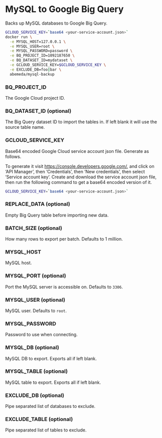 # MySQL to Google Big Query

Backs up MySQL databases to Google Big Query.

```sh
GCLOUD_SERVICE_KEY=`base64 <your-service-account.json>`
docker run \
  -e MYSQL_HOST=127.0.0.1 \
  -e MYSQL_USER=root \
  -e MYSQL_PASSWORD=password \
  -e BQ_PROJECT_ID=1092187650 \
  -e BQ_DATASET_ID=mydataset \
  -e GCLOUD_SERVICE_KEY=$GCLOUD_SERVICE_KEY \
  -e EXCLUDE_DB=foo|bar \
  abemeda/mysql-backup
```

### BQ_PROJECT_ID
The Google Cloud project ID.

### BQ_DATASET_ID (optional)
The Big Query dataset ID to import the tables in. If left blank it will use the source table name.

### GCLOUD_SERVICE_KEY
Base64 encoded Google Cloud service account json file. Generate as follows.

To generate it visit https://console.developers.google.com/, and click on ‘API Manager’, then ‘Credentials’, then ‘New credentials’, then select ‘Service account key’.
Create and download the service account json file, then run the following command to get a base64 encoded version of it.

```sh
GCLOUD_SERVICE_KEY=`base64 <your-service-account.json>`
```

### REPLACE_DATA (optional)
Empty Big Query table before importing new data.

### BATCH_SIZE (optional)
How many rows to export per batch. Defaults to 1 million.

### MYSQL_HOST
MySQL host.

### MYSQL_PORT (optional)
Port the MySQL server is accessible on. Defaults to `3306`.

### MYSQL_USER (optional)
MySQL user. Defaults to `root`.

### MYSQL_PASSWORD
Password to use when connecting.

### MYSQL_DB (optional)
MySQL DB to export. Exports all if left blank.

### MYSQL_TABLE (optional)
MySQL table to export. Exports all if left blank.

### EXCLUDE_DB (optional)
Pipe separated list of databases to exclude.

### EXCLUDE_TABLE (optional)
Pipe separated list of tables to exclude.
